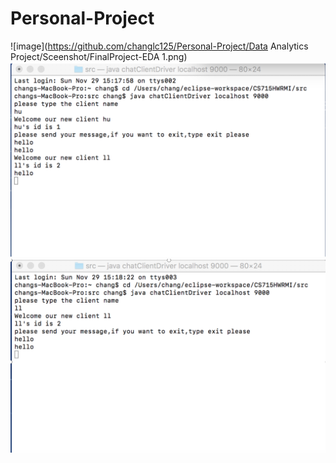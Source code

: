 # Personal-Project

![image](https://github.com/changlc125/Personal-Project/Data Analytics Project/Sceenshot/FinalProject-EDA 1.png)
![image](https://github.com/changlc125/Personal-Project/blob/main/ScreenShot/2.png)
![image](https://github.com/changlc125/Personal-Project/blob/main/ScreenShot/3.png)
